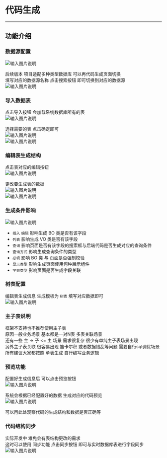 # 代码生成
- - -
## 功能介绍

### 数据源配置

![输入图片说明](https://images.gitee.com/uploads/images/2022/0421/110826_bf8dba86_1766278.png "屏幕截图.png")

后续版本 项目适配多种类型数据库 可以再代码生成页面切换<br>
填写对应的数据源名称 点击搜索按钮 即可切换到对应的数据源<br>
![输入图片说明](https://images.gitee.com/uploads/images/2022/0421/110933_b011ea8f_1766278.png "屏幕截图.png")

### 导入数据表

点击导入按钮 会加载系统数据库所有的表<br>
![输入图片说明](https://images.gitee.com/uploads/images/2022/0421/111212_75a30324_1766278.png "屏幕截图.png")

选择需要的表 点击确定即可<br>
![输入图片说明](https://images.gitee.com/uploads/images/2022/0421/111312_dfca60f4_1766278.png "屏幕截图.png")<br>
![输入图片说明](https://images.gitee.com/uploads/images/2022/0421/111331_bb16f75f_1766278.png "屏幕截图.png")

### 编辑表生成结构

点击表对应的编辑按钮<br>
![输入图片说明](https://images.gitee.com/uploads/images/2022/0421/111400_d424f749_1766278.png "屏幕截图.png")

更改要生成表的数据<br>
![输入图片说明](https://images.gitee.com/uploads/images/2022/0421/111458_d02c8555_1766278.png "屏幕截图.png")<br>
![输入图片说明](https://images.gitee.com/uploads/images/2022/0421/111521_39f2d0d3_1766278.png "屏幕截图.png")

### 生成条件影响
![输入图片说明](https://images.gitee.com/uploads/images/2022/0421/111556_8ae0b0e6_1766278.png "屏幕截图.png")


* `插入` `编辑` 影响生成 BO 类是否有该字段
* `列表` 影响生成 VO 类是否有该字段
* `查询` 影响页面是否有该字段的搜索框与后端代码是否生成对应的查询条件
* `查询方式` 影响生成查询条件的类型
* `必填` 影响 BO 类 与 页面是否强制校验
* `显示类型` 影响生成页面使用何种展示组件
* `字典类型` 影响页面是否生成字段关联

### 树表配置

编辑表生成信息 生成模板为 `树表` 填写对应数据即可<br>
![输入图片说明](https://images.gitee.com/uploads/images/2022/0421/112210_c12c0e2a_1766278.png "屏幕截图.png")

### 主子表说明

框架不支持也不推荐使用主子表<br>
原因一般业务场景 基本都是一对N表 多表关联场景<br>
还有一些 主 => 子 <= 主 场景 需求很复杂 很少有单纯主子表场景出现<br>
另外主子表关联 很容易出现 笛卡尔积 或者数据错乱等问题 需要自行sql调优场景<br>
所有建议大家都按照 单表生成 自行编写业务逻辑

### 预览功能

配置好生成信息后 可以点击预览按钮<br>
![输入图片说明](https://images.gitee.com/uploads/images/2022/0421/112635_cd58ab0c_1766278.png "屏幕截图.png")

系统会根据已经配置好的数据 生成对应的代码预览<br>
![输入图片说明](https://images.gitee.com/uploads/images/2022/0421/112726_613d1f7d_1766278.png "屏幕截图.png")

可以再此处观察代码的生成结构和数据是否正确等

### 代码结构同步

实际开发中 难免会有表结构更改的需求<br>
这时可以使用 同步功能 点击同步按钮 即可与实时数据库表进行字段同步<br>
![输入图片说明](https://images.gitee.com/uploads/images/2022/0421/112939_5198ebde_1766278.png "屏幕截图.png")

